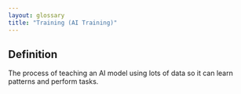 ```yaml
---
layout: glossary
title: "Training (AI Training)"
---
```


## Definition
The process of teaching an AI model using lots of data so it can learn patterns and perform tasks.
